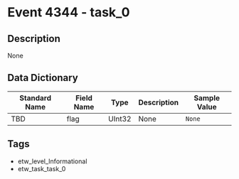 # Event 4344 - task_0

## Description
None

## Data Dictionary
|Standard Name|Field Name|Type|Description|Sample Value|
|---|---|---|---|---|
|TBD|flag|UInt32|None|`None`|

## Tags
* etw_level_Informational
* etw_task_task_0
